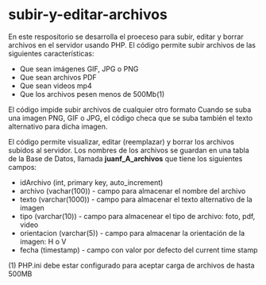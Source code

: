 # subir-y-editar-archivos
En este respositorio se desarrolla el proeceso para subir, editar y borrar archivos en el servidor usando PHP.
El código permite subir archivos de las siguientes características:

* Que sean imágenes GIF, JPG o PNG
* Que sean archivos PDF
* Que sean videos mp4
* Que los archivos pesen menos de 500Mb(1)

 El código impide subir archivos de cualquier otro formato
 Cuando se suba una imagen PNG, GIF o JPG, el código checa que se suba también el texto alternativo para dicha imagen.
 
 El código permite visualizar, editar (reemplazar) y borrar los archivos subidos al servidor.
 Los nombres de los archivos se guardan en una tabla de la Base de Datos, llamada **juanf_A_archivos** que tiene los siguientes campos:

* idArchivo (int, primary key, auto_increment)
* archivo (vachar(100)) - campo para almacenar el nombre del archivo
* texto (varchar(1000)) - campo para almacenar el texto alternativo de la imagen
* tipo (varchar(10)) - campo para almacenear el tipo de archivo: foto, pdf, video
* orientacion (varchar(5)) - campo para almacenar la orientación de la imagen: H o V
* fecha (timestamp) - campo con valor por defecto del current time stamp</li>


 (1) PHP.ini debe estar configurado para aceptar carga de archivos de hasta 500MB
  
